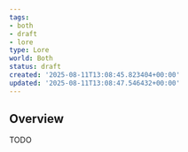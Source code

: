 ```yaml
---
tags:
- both
- draft
- lore
type: Lore
world: Both
status: draft
created: '2025-08-11T13:08:45.823404+00:00'
updated: '2025-08-11T13:08:47.546432+00:00'
---
```



## Overview

TODO
